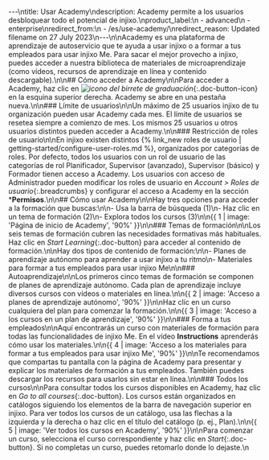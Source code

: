 ---\ntitle: Usar Academy\ndescription: Academy permite a los usuarios desbloquear todo el potencial de injixo.\nproduct_label:\n  - advanced\n  - enterprise\nredirect_from:\n  - /es/use-academy/\nredirect_reason: Updated filename on 27 July 2023\n---\n\nAcademy es una plataforma de aprendizaje de autoservicio que te ayuda a usar injixo o a formar a tus empleados para usar injixo Me. Para sacar el mejor provecho a injixo, puedes acceder a nuestra biblioteca de materiales de microaprendizaje (como vídeos, recursos de aprendizaje en línea y contenido descargable).\n\n## Cómo acceder a Academy\n\nPara acceder a Academy, haz clic en _![icono del birrete de graduación](/assets/img/common/academic_cap.png)_{:.doc-button-icon} en la esquina superior derecha. Academy se abre en una pestaña nueva.\n\n### Límite de usuarios\n\nUn máximo de 25 usuarios injixo de tu organización pueden usar Academy cada mes. El límite de usuarios se resetea siempre a comienzo de mes. Los mismos 25 usuarios u otros usuarios distintos pueden acceder a Academy.\n\n### Restricción de roles de usuario\n\nEn injixo existen distintos {% link_new roles de usuario | getting-started/configure-user-roles.md %}, organizados por categorías de roles. Por defecto, todos los usuarios con un rol de usuario de las categorías de rol Planificador, Supervisor (avanzado), Supervisor (básico) y Formador tienen acceso a Academy. Los usuarios con acceso de Administrador pueden modificar los roles de usuario en _Account > Roles de usuario_{:.breadcrumbs} y configurar el acceso a Academy en la sección ***Permisos**.\n\n## Cómo usar Academy\n\nHay tres opciones para acceder a la formación que buscas:\n\n- Usa la barra de búsqueda (1)\n- Haz clic en un tema de formación (2)\n- Explora todos los cursos (3)\n\n{{ 1 | image: 'Página de inicio de Academy', '90%' }}\n\n### Temas de formación\n\nLos seis temas de formación cubren las necesidades formativas más habituales. Haz clic en _Start Learning_{:.doc-button} para acceder al contenido de formación.\n\nHay dos tipos de contenido de formación:\n\n- Planes de aprendizaje autónomo para aprender a usar injixo a tu ritmo\n- Materiales para formar a tus empleados para usar injixo Me\n\n### Autoaprendizaje\n\nLos primeros cinco temas de formación se componen de planes de aprendizaje autónomo. Cada plan de aprendizaje incluye diversos cursos con vídeos o materiales en línea.\n\n{{ 2 | image: 'Acceso a planes de aprendizaje autónomo', '90%' }}\n\nHaz clic en un curso cualquiera del plan para comenzar la formación.\n\n{{ 3 | image: 'Acceso a los cursos en un plan de aprendizaje', '90%' }}\n\n### Forma a tus empleados\n\nAquí encontrarás un curso con materiales de formación para todas las funcionalidades de injixo Me. En el vídeo **Instructions** aprenderás cómo usar los materiales.\n\n{{ 4 | image: 'Acceso a los materiales para formar a tus empleados para usar injixo Me', '90%' }}\n\nTe recomendamos que compartas tu pantalla con la página de Academy para presentar y explicar los materiales de formación a tus empleados. También puedes descargar los recursos para usarlos sin estar en línea.\n\n### Todos los cursos\n\nPara consultar todos los cursos disponibles en Academy, haz clic en _Go to all courses_{:.doc-button}. Los cursos están organizados en catálogos siguiendo los elementos de la barra de navegación superior en injixo. Para ver todos los cursos de un catálogo, usa las flechas a la izquierda y la derecha o haz clic en el título del catálogo (p.&nbsp;ej., Plan).\n\n{{ 5 | image: 'Ver todos los cursos en Academy', '90%' }}\n\nPara comenzar un curso, selecciona el curso correspondiente y haz clic en _Start_{:.doc-button}. Si no completas un curso, puedes retomarlo donde lo dejaste.\n